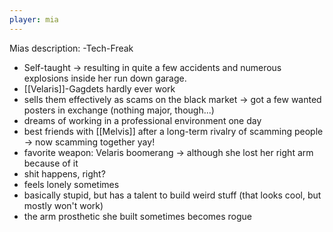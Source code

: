 ```yaml
---
player: mia
---
```


Mias description:
-Tech-Freak 
- Self-taught -> resulting in quite a few accidents and numerous explosions inside her run down garage.
- [[Velaris]]-Gagdets hardly ever work
- sells them effectively as scams on the black market -> got a few wanted posters in exchange (nothing major, though...)
- dreams of working in a professional environment one day
- best friends with [[Melvis]] after a long-term rivalry of scamming people -> now scamming together yay!
- favorite weapon: Velaris boomerang -> although she lost her right arm because of it 
- shit happens, right?
- feels lonely sometimes 
- basically stupid, but has a talent to build weird stuff (that looks cool, but mostly won't work)
- the arm prosthetic she built sometimes becomes rogue


